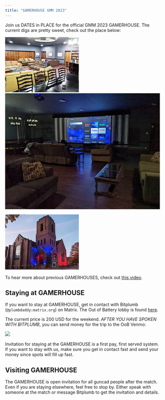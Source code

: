 ```yaml
---
title: "GAMERHOUSE GMM 2023"
---
```


Join us DATES in PLACE for the official GMM 2023 GAMERHOUSE. The current digs are pretty sweet, check out the place below:

![](/assets/pic2.webp)
![](/assets/pic4.webp)

![](/assets/pic1.webp)

To hear more about previous GAMERHOUSES, check out [this video](https://www.youtube.com/watch?v=V8j7p5bzxtY).

## Staying at GAMERHOUSE

If you want to stay at GAMERHOUSE, get in contact with Bitplumb (`@plumbdaddy:matrix.org`) on Matrix. The Out of Battery lobby is found [here](https://matrix.to/#/#oob-live-lobby:matrix.org).

The current price is 200 USD for the weekend. *AFTER YOU HAVE SPOKEN WITH BITPLUMB*, you can send money for the trip to the OoB Venmo:

![](oob-venmo.png)

Invitation for staying at the GAMERHOUSE is a first pay, first served system. If you want to stay with us, make sure you get in contact fast and send your money since spots will fill up fast.

## Visiting GAMERHOUSE

The GAMERHOUSE is open invitation for all guncad people after the match. Even if you are staying elsewhere, feel free to stop by. Either speak with someone at the match or message Bitplumb to get the invitation and details.
